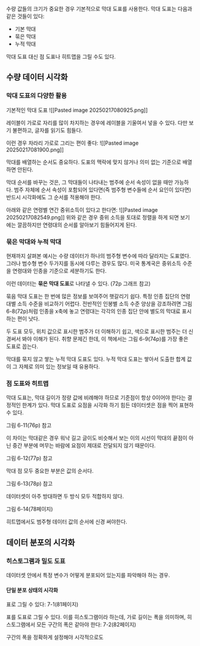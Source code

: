 
수량 값들의 크기가 중요한 경우 기본적으로 막대 도표를 사용한다. 막대 도표는 다음과 같은 것들이 있다:
- 기본 막대
- 묶은 막대
- 누적 막대

막대 도표 대신 점 도표나 히트맵을 그릴 수도 있다.

## 수량 데이터 시각화
### 막대 도표의 다양한 활용
기본적인 막대 도표
![[Pasted image 20250217080925.png]]

레이블이 가로로 자리를 많이 차지하는 경우에 레이블을 기울여서 넣을 수 있다. 다만 보기 불편하고, 글자를 읽기도 힘들다.

이런 경우 차라리 가로로 그리는 편이 좋다:
![[Pasted image 20250217081900.png]]

막대를 배열하는 순서도 중요하다. 도표의 맥락에 맞지 않거나 의미 없는 기준으로 배열하면 안된다.

막대 순서를 바꾸는 것은, 그 막대들이 나타내는 범주에 순서 속성이 없을 때만 가능하다. 범주 자체에 순서 속성이 포함되어 있다면(즉 범주형 변수들에 순서 요인이 있다면) 반드시 시각화에도 그 순서를 적용해야 한다.

아래와 같은 연령별 연간 중위소득이 있다고 한다면:
![[Pasted image 20250217082549.png]]
위와 같은 경우 중위 소득을 토대로 정렬을 하게 되면 보기에는 깔끔하지만 연령대의 순서를 알아보기 힘들어지게 된다.

### 묶은 막대와 누적 막대
현재까지 살펴본 예시는 수량 데이터가 하나의 범주형 변수에 따라 달라지는 도표였다. 그러나 범수형 변수 두가지를 동시에 다루는 경우도 많다. 미국 통계국은 중위소득 수준을 연령대와 인종을 기준으로 세분하기도 한다.

이런 데이터는 **묶은 막대 도표**로 나타낼 수 있다. (72p 그래프 참고)

묶음 막대 도표는 한 번에 많은 정보를 보여주어 햇갈리기 쉽다. 특정 인종 집단의 연령대별 소득 수준을 비교하기 어렵다. 전반적인 인봉별 소득 수준 양상을 강조하려면 그림 6-8(72p)처럼 인종을 x축에 놓고 연령대는 각각의 인종 집단 안에 별도의 막대료 표시하는 편이 낫다.

두 도표 모두, 위치 값으로 표시한 범주가 더 이해하기 쉽고, 색으로 표시한 범주는 더 신경써서 봐야 이해가 된다. 취향 문제긴 한데, 이 책에서는 그림 6-9(74p)를 가장 좋은 도표로 꼽는다.

막대를 묶지 않고 쌓는 누적 막대 도표도 있다. 누적 막대 도표는 쌓아서 도출한 합계 값이 그 자체로 의미 있는 정보일 때 유용하다.

### 점 도표와 히트맵
막대 도표는, 막대 길이가 정량 값에 비례해야 하므로 기준점이 항상 0이어야 한다는 결정적인 한계가 있다. 막대 도표로 요점을 시각화 하기 힘든 데이터셋은 점을 찍어 표현하 수 있다.

그림 6-11(76p) 참고

이 차이는 막대같은 경우 워낙 길고 글이도 비슷해서 보는 이의 시선이 막대의 끝점이 아닌 중간 부분에 머무는 바람에 요점이 제대로 전달되지 않기 때문이다.

그림 6-12(77p) 참고

막대 점 모두 중요한 부분은 값의 순서다. 

그림 6-13(78p) 참고

데이터셋이 아주 방대하면 두 방식 모두 적합하지 않다.

그림 6-14(78페이지)

히트맵에서도 범주형 데이터 값의 순서에 신경 써야한다.

## 데이터 분포의 시각화
### 히스토그램과 밀도 도표
데이터셋 안에서 특정 변수가 어떻게 분포되어 있는지를 파악해야 하는 경우.

#### 단일 분포 상태의 시각화
표로 그릴 수 있다: 7-1(81페이지)

표를 도표로 그릴 수 있다. 이를 히스토그램이라 하는데, 가로 길이는 폭을 의미하며, 히스토그램에서 모든 구간의 폭은 같아야 한다: 7-2(82페이지)

구간의 폭을 정확하게 설정해야 시각적으로도